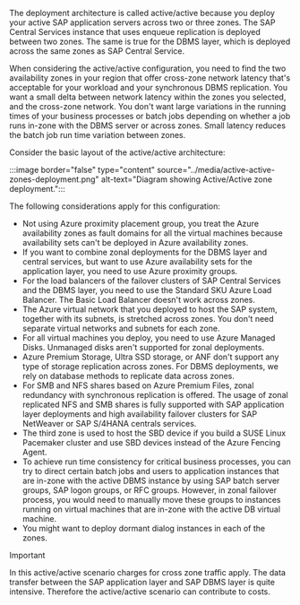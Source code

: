 The deployment architecture is called active/active because you deploy your active SAP application servers across two or three zones. The SAP Central Services instance that uses enqueue replication is deployed between two zones. The same is true for the DBMS layer, which is deployed across the same zones as SAP Central Service.

When considering the active/active configuration, you need to find the two availability zones in your region that offer cross-zone network latency that's acceptable for your workload and your synchronous DBMS replication. You want a small delta between network latency within the zones you selected, and the cross-zone network. You don't want large variations in the running times of your business processes or batch jobs depending on whether a job runs in-zone with the DBMS server or across zones. Small latency reduces the batch job run time variation between zones.

Consider the basic layout of the active/active architecture:

:::image border="false" type="content" source="../media/active-active-zones-deployment.png" alt-text="Diagram showing Active/Active zone deployment.":::

The following considerations apply for this configuration:

- Not using Azure proximity placement group, you treat the Azure availability zones as fault domains for all the virtual machines because availability sets can't be deployed in Azure availability zones.
- If you want to combine zonal deployments for the DBMS layer and central services, but want to use Azure availability sets for the application layer, you need to use Azure proximity groups.
- For the load balancers of the failover clusters of SAP Central Services and the DBMS layer, you need to use the Standard SKU Azure Load Balancer. The Basic Load Balancer doesn't work across zones.
- The Azure virtual network that you deployed to host the SAP system, together with its subnets, is stretched across zones. You don't need separate virtual networks and subnets for each zone.
- For all virtual machines you deploy, you need to use Azure Managed Disks. Unmanaged disks aren't supported for zonal deployments.
- Azure Premium Storage, Ultra SSD storage, or ANF don't support any type of storage replication across zones. For DBMS deployments, we rely on database methods to replicate data across zones.
- For SMB and NFS shares based on Azure Premium Files, zonal redundancy with synchronous replication is offered. The usage of zonal replicated NFS and SMB shares is fully supported with SAP application layer deployments and high availability failover clusters for SAP NetWeaver or SAP S/4HANA centrals services.
- The third zone is used to host the SBD device if you build a SUSE Linux Pacemaker cluster and use SBD devices instead of the Azure Fencing Agent.
- To achieve run time consistency for critical business processes, you can try to direct certain batch jobs and users to application instances that are in-zone with the active DBMS instance by using SAP batch server groups, SAP logon groups, or RFC groups. However, in zonal failover process, you would need to manually move these groups to instances running on virtual machines that are in-zone with the active DB virtual machine.  
- You might want to deploy dormant dialog instances in each of the zones.

> [!IMPORTANT]
> In this active/active scenario charges for cross zone traffic apply. The data transfer between the SAP application layer and SAP DBMS layer is quite intensive. Therefore the active/active scenario can contribute to costs.
